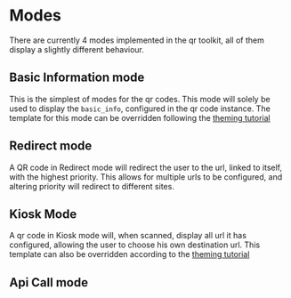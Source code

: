 # Modes

There are currently 4 modes implemented in the qr toolkit, all of them display a slightly different behaviour.

## Basic Information mode

This is the simplest of modes for the qr codes. This mode will solely be used to display the `basic_info`, configured in the qr code instance. The template for this mode can be overridden following the [theming tutorial](./theming.md)

## Redirect mode

A QR code in Redirect mode will redirect the user to the url, linked to itself, with the highest priority. This allows for multiple urls to be configured, and altering priority will redirect to different sites.

## Kiosk Mode

A qr code in Kiosk mode will, when scanned, display all url it has configured, allowing the user to choose his own destination url. This template can also be overridden according to the [theming tutorial](./theming.md)

## Api Call mode
